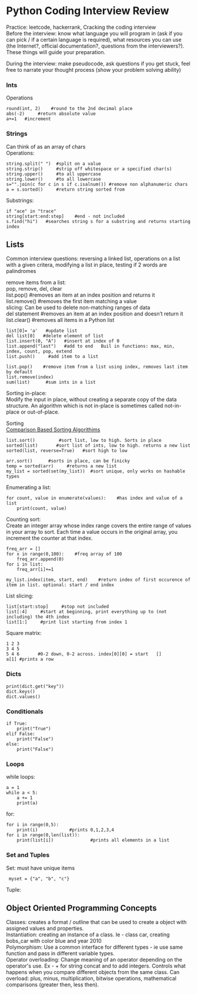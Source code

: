 # Python Coding Interview Review     
Practice: leetcode, hackerrank, Cracking the coding interview    
Before the interview: know what language you will program in (ask if you can pick / if a certain language is required), what resources you can use (the Internet?, official documentation?, questions from the interviewers?). These things will guide your preparation.    

During the interview: make pseudocode, ask questions if you get stuck, feel free to narrate your thought process (show your problem solving ability)   
### Ints    
Operations    

    round(int, 2)    #round to the 2nd decimal place     
    abs(-2)     #return absolute value     
    a+=1   #increment    

### Strings    
Can think of as an array of chars     
Operations:    

    string.split(" ")  #split on a value    
    string.strip()     #strip off whitespace or a specified char(s)        
    string.upper()     #to all uppercase    
    string.lower()     #to all lowercase     
    s="".join(c for c in s if c.isalnum()) #remove non alphanumeric chars     
    a = s.sorted()     #return string sorted from 
Substrings:    

    if "ace" in "trace"      
    string[start:end:step]    #end - not included     
    s.find("hi")   #searches string s for a substring and returns starting index    
    
## Lists    
Common interview questions: reversing a linked list, operations on a list with a given critera, modifying a list in place, testing if 2 words are palindromes        

remove items from a list:      
pop, remove, del, clear     
list.pop()	  #removes an item at an index position and returns it      
list.remove()	#removes the first item matching a value       
slicing: Can be used to delete non-matching ranges of data        
del statement	 #removes an item at an index position and doesn’t return it       
list.clear()	#removes all items in a Python list        

    list[0]= 'a'   #update list    
    del list[0]   #delete element of list   
    list.insert(0, "A")   #insert at index of 0      
    list.append("last")   #add to end   Buil in functions: max, min, index, count, pop, extend     
    list.push()     #add item to a list   

    list.pop()    #remove item from a list using index, removes last item by default   
    list.remove(index)      
    sum(list)      #sum ints in a list    

Sorting in-place:     
Modify the input in place, without creating a separate copy of the data structure. An algorithm which is not in-place is sometimes called not-in-place or out-of-place.  


Sorting    
[Comparison Based Sorting Algorithims](https://www.cs.cmu.edu/~avrim/451f11/lectures/lect0913.pdf)    

    list.sort()         #sort list, low to high. Sorts in place    
    sorted(list)       #sort list of ints, low to high. returns a new list    
    sorted(list, reverse=True)   #sort high to low    

    arr.sort()      #sorts in place, can be finicky      
    temp = sorted(arr)     #returns a new list    
    my_list = sorted(set(my_list))  #sort unique, only works on hashable types     

Enumerating a list:   

    for count, value in enumerate(values):    #has index and value of a list   
        print(count, value)        
Counting sort:      
Create an integer array whose index range covers the entire range of values in your array to sort. Each time a value occurs in the original array, you increment the counter at that index.     

    freq_arr = []    
    for x in range(0,100):    #freq array of 100    
        freq_arr.append(0)   
    for i in list:    
        freq_arr[i]+=1   

    my_list.index(item, start, end)    #return index of first occurence of item in list. optional: start / end index    

List slicing:     

    list[start:stop]     #stop not included  
    list[:4]     #start at beginning, print everything up to (not including) the 4th index
    list[1:]     #print list starting from index 1   
Square matrix:   

    1 2 3   
    3 4 5   
    5 4 6       #0-2 down, 0-2 across. index[0][0] = start   []    
    a[1] #prints a row    


### Dicts   

    print(dict.get("key"))    
    dict.keys()    
    dict.values()    
### Conditionals   

    if True:  
        print("True")    
    elif False:     
        print("False")    
    else:  
        print("False")    
### Loops    
while loops:    

    a = 1    
    while a < 5:    
        a += 1    
        print(a)    
for:    

    for i in range(0,5):
        print(i)            #prints 0,1,2,3,4
    for i in range(0,len(list)):
        print(list[i])              #prints all elements in a list     
### Set and Tuples    
Set: must have unique items   

     myset = {"a", "b", "c"}   
Tuple: 
## Object Oriented Programming Concepts   
Classes: creates a format / outline that can be used to create a object with assigned values and properties.    
Instantiation: creating an instance of a class. Ie - class car, creating bobs_car with color blue and year 2010   
Polymorphism: Use a common interface for different types - ie use same function and pass in different variable types.    
Operator overloading: Change meaning of an operator depending on the operator's use. Ex - + for string concat and to add integers. Controls what happens when you compare different objects from the same class. Can overload: plus, minus, multiplication, bitwise operations, mathematical comparisons (greater then, less then).   

